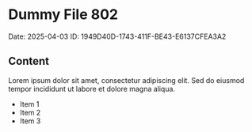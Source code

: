 # Dummy File 802

Date: 2025-04-03
ID: 1949D40D-1743-411F-BE43-E6137CFEA3A2

## Content

Lorem ipsum dolor sit amet, consectetur adipiscing elit.
Sed do eiusmod tempor incididunt ut labore et dolore magna aliqua.

* Item 1
* Item 2
* Item 3
